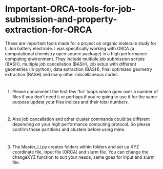 # Important-ORCA-tools-for-job-submission-and-property-extraction-for-ORCA #
These are important tools made for a project on organic molecule study for Li Ion battery electrode. I was specifically working with ORCA (a computational chemistry open source package) in a high performance computing environment. They include multiple job submission scripts (BASH), multiple job cancellation (BASH), job setup with different geometries (in python), data extraction (BASH), final optimized geometry extraction (BASH) and many other miscellaneous codes.
#
1. Please uncomment the first few 'for' loops which goes over a number of files if you don't need it or perhaps if you're going to use it for the same purpose update your files indices and their total numbers. 
#
2. Also job cancellation and other cluster commands could be different depending on your high performance computing protocol. So please confirm those partitions and clusters before using mine.
#
3. The Master_Li.py creates folders within folders and set up XYZ coordinate file, input file (ORCA) and slurm file. You can change the changeXYZ function to suit your needs, same goes for input and slurm file.
